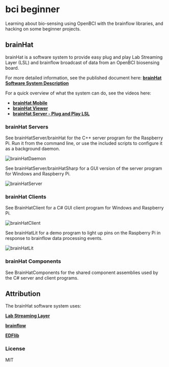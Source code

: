 # bci beginner

Learning about bio-sensing using OpenBCI with the brainflow libraries, and hacking on some beginner projects.


## brainHat

brainHat is a software system to provide easy plug and play Lab Streaming Layer (LSL) and brainflow broadcast of data from an OpenBCI biosensing board.

For more detailed information, see the published document here: 
**[brainHat Software System Description](https://docs.google.com/document/d/e/2PACX-1vTXQGazx1bMeUP3yy8naeh7qg_c4RRRfAiN7E3Sr6DkLWUqhxE9w7PBIjzVfpdaYlxAuEuS9O4nrpYw/pub)**

For a quick overview of what the system can do, see the videos here:
- **[brainHat Mobile](https://youtu.be/QxUTBgYqoTs)**
- **[brainHat Viewer](https://www.youtube.com/watch?v=tYAy1uis2tA)**
- **[brainHat Server - Plug and Play LSL](https://youtu.be/rwSlOQfDRk4)**

### brainHat Servers
See brainHatServer/brainHat for the C++ server program for the Raspberry Pi. Run it from the command line, or use the included scripts to configure it as a background daemon.

![brainHatDaemon](https://user-images.githubusercontent.com/5171343/112923410-1d540480-90c3-11eb-92e4-bf756578f7a7.png)

See brainHatServer/brainHatSharp for a GUI version of the server program for Windows and Raspberry Pi.

![brainHatServer](https://user-images.githubusercontent.com/5171343/112923172-a585da00-90c2-11eb-9de1-739dcb2998d3.png)


### brainHat Clients
See BrainHatClient for a C# GUI client program for Windows and Raspberry Pi.

![brainHatClient](https://user-images.githubusercontent.com/5171343/112923869-f21de500-90c3-11eb-9a00-fe50b9192685.png)


See brainHatLit for a demo program to light up pins on the Raspberry Pi in response to brainflow data processing events.

![brainHatLit](https://user-images.githubusercontent.com/5171343/112924212-943dcd00-90c4-11eb-8c3b-5eb14d6cab01.png)


###  brainHat Components
See BrainHatComponents for the shared component assemblies used by  the C# server and client programs.

##  Attribution
The brainHat software system uses:

**[Lab Streaming Layer](https://github.com/sccn/labstreaminglayer/blob/master/LICENSE)**

**[brainflow](https://github.com/brainflow-dev/brainflow/blob/master/LICENSE)**

**[EDFlib](https://gitlab.com/Teuniz/EDFlib![brainHatLit])**



### License
MIT
